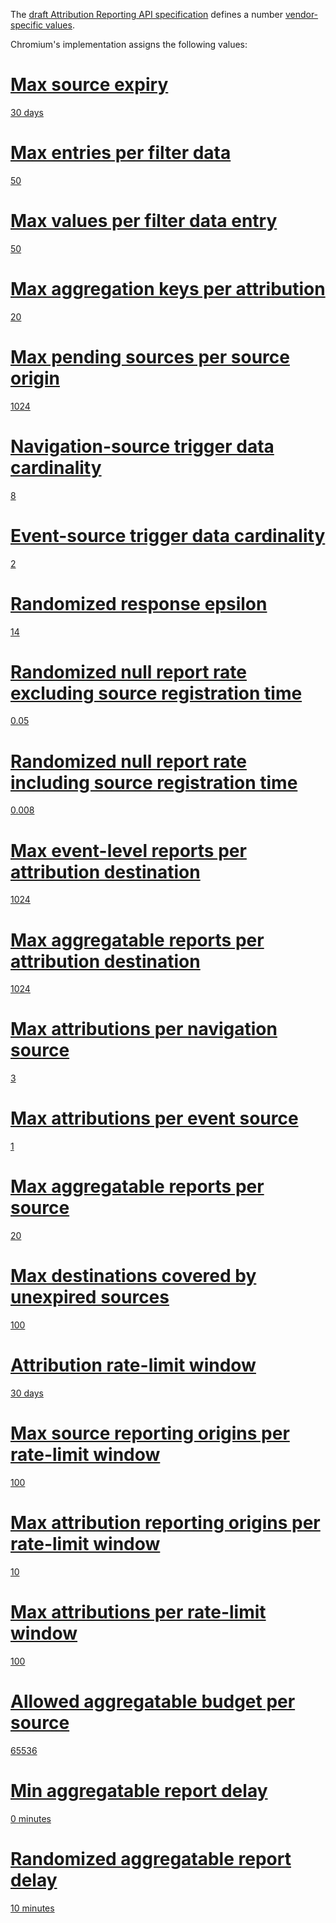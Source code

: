 The [draft Attribution Reporting API
specification](https://wicg.github.io/attribution-reporting-api) defines a
number [vendor-specific
values](https://wicg.github.io/attribution-reporting-api/#vendor-specific-values).

Chromium's implementation assigns the following values:

# [Max source expiry](https://wicg.github.io/attribution-reporting-api/#max-source-expiry)
[30 days](https://source.chromium.org/chromium/chromium/src/+/refs/heads/main:content/browser/attribution_reporting/attribution_constants.h;l=18;drc=b646f894a92491033bde5d1e75aba6f44c524f0e)

# [Max entries per filter data](https://wicg.github.io/attribution-reporting-api/#max-entries-per-filter-data)
[50](https://source.chromium.org/chromium/chromium/src/+/refs/heads/main:components/attribution_reporting/constants.h;l=14;drc=b646f894a92491033bde5d1e75aba6f44c524f0e)

# [Max values per filter data entry](https://wicg.github.io/attribution-reporting-api/#max-values-per-filter-data-entry)
[50](https://source.chromium.org/chromium/chromium/src/+/refs/heads/main:components/attribution_reporting/constants.h;l=13;drc=b646f894a92491033bde5d1e75aba6f44c524f0e)

# [Max aggregation keys per attribution](https://wicg.github.io/attribution-reporting-api/#max-aggregation-keys-per-attribution)
[20](https://source.chromium.org/chromium/chromium/src/+/refs/heads/main:components/attribution_reporting/constants.h;l=19;drc=b646f894a92491033bde5d1e75aba6f44c524f0e)

# [Max pending sources per source origin](https://wicg.github.io/attribution-reporting-api/#max-pending-sources-per-source-origin)
[1024](https://source.chromium.org/chromium/chromium/src/+/main:content/browser/attribution_reporting/attribution_config.h;l=122;drc=3733a639d724a4353463a872605119d11a1e4d37)

# [Navigation-source trigger data cardinality](https://wicg.github.io/attribution-reporting-api/#navigation-source-trigger-data-cardinality)
[8](https://source.chromium.org/chromium/chromium/src/+/main:content/browser/attribution_reporting/attribution_config.h;l=48;drc=3733a639d724a4353463a872605119d11a1e4d37)

# [Event-source trigger data cardinality](https://wicg.github.io/attribution-reporting-api/#event-source-trigger-data-cardinality)
[2](https://source.chromium.org/chromium/chromium/src/+/main:content/browser/attribution_reporting/attribution_config.h;l=49;drc=3733a639d724a4353463a872605119d11a1e4d37)

# [Randomized response epsilon](https://wicg.github.io/attribution-reporting-api/#randomized-response-epsilon)
[14](https://source.chromium.org/chromium/chromium/src/+/main:content/browser/attribution_reporting/attribution_config.h;l=57;drc=3733a639d724a4353463a872605119d11a1e4d37)

# [Randomized null report rate excluding source registration time](https://wicg.github.io/attribution-reporting-api/#randomized-null-report-rate-excluding-source-registration-time)
[0.05](https://source.chromium.org/chromium/chromium/src/+/main:content/browser/attribution_reporting/attribution_config.h;l=109;drc=3733a639d724a4353463a872605119d11a1e4d37)

# [Randomized null report rate including source registration time](https://wicg.github.io/attribution-reporting-api/#randomized-null-report-rate-including-source-registration-time)
[0.008](https://source.chromium.org/chromium/chromium/src/+/main:content/browser/attribution_reporting/attribution_config.h;l=108;drc=3733a639d724a4353463a872605119d11a1e4d37)

# [Max event-level reports per attribution destination](https://wicg.github.io/attribution-reporting-api/#max-event-level-reports-per-attribution-destination)
[1024](https://source.chromium.org/chromium/chromium/src/+/main:content/browser/attribution_reporting/attribution_config.h;l=61;drc=3733a639d724a4353463a872605119d11a1e4d37)

# [Max aggregatable reports per attribution destination](https://wicg.github.io/attribution-reporting-api/#max-aggregatable-reports-per-attribution-destination)
[1024](https://source.chromium.org/chromium/chromium/src/+/main:content/browser/attribution_reporting/attribution_config.h;l=90;drc=3733a639d724a4353463a872605119d11a1e4d37)

# [Max attributions per navigation source](https://wicg.github.io/attribution-reporting-api/#max-attributions-per-navigation-source)
[3](https://source.chromium.org/chromium/chromium/src/+/main:content/browser/attribution_reporting/attribution_config.h;l=64;drc=3733a639d724a4353463a872605119d11a1e4d37)

# [Max attributions per event source](https://wicg.github.io/attribution-reporting-api/#max-attributions-per-event-source)
[1](https://source.chromium.org/chromium/chromium/src/+/main:content/browser/attribution_reporting/attribution_config.h;l=65;drc=3733a639d724a4353463a872605119d11a1e4d37)

# [Max aggregatable reports per source](https://wicg.github.io/attribution-reporting-api/#max-aggregatable-reports-per-source)
[20](https://source.chromium.org/chromium/chromium/src/+/main:content/browser/attribution_reporting/attribution_config.h;l=111;drc=3733a639d724a4353463a872605119d11a1e4d37)

# [Max destinations covered by unexpired sources](https://wicg.github.io/attribution-reporting-api/#max-destinations-covered-by-unexpired-sources)
[100](https://source.chromium.org/chromium/chromium/src/+/main:content/browser/attribution_reporting/attribution_config.h;l=127;drc=3733a639d724a4353463a872605119d11a1e4d37)

# [Attribution rate-limit window](https://wicg.github.io/attribution-reporting-api/#attribution-rate-limit-window)
[30 days](https://source.chromium.org/chromium/chromium/src/+/main:content/browser/attribution_reporting/attribution_config.h;l=24;drc=3733a639d724a4353463a872605119d11a1e4d37)

# [Max source reporting origins per rate-limit window](https://wicg.github.io/attribution-reporting-api/#max-source-reporting-origins-per-rate-limit-window)
[100](https://source.chromium.org/chromium/chromium/src/+/main:content/browser/attribution_reporting/attribution_config.h;l=28;drc=3733a639d724a4353463a872605119d11a1e4d37)

# [Max attribution reporting origins per rate-limit window](https://wicg.github.io/attribution-reporting-api/#max-attribution-reporting-origins-per-rate-limit-window)
[10](https://source.chromium.org/chromium/chromium/src/+/main:content/browser/attribution_reporting/attribution_config.h;l=32;drc=3733a639d724a4353463a872605119d11a1e4d37)

# [Max attributions per rate-limit window](https://wicg.github.io/attribution-reporting-api/#max-attributions-per-rate-limit-window)
[100](https://source.chromium.org/chromium/chromium/src/+/main:content/browser/attribution_reporting/attribution_config.h;l=36;drc=3733a639d724a4353463a872605119d11a1e4d37)

# [Allowed aggregatable budget per source](https://wicg.github.io/attribution-reporting-api/#allowed-aggregatable-budget-per-source)
[65536](https://source.chromium.org/chromium/chromium/src/+/main:content/browser/attribution_reporting/attribution_config.h;l=97;drc=3733a639d724a4353463a872605119d11a1e4d37)

# [Min aggregatable report delay](https://wicg.github.io/attribution-reporting-api/#min-aggregatable-report-delay)
[0 minutes](https://source.chromium.org/chromium/chromium/src/+/main:content/browser/attribution_reporting/attribution_config.h;l=105;drc=3733a639d724a4353463a872605119d11a1e4d37)

# [Randomized aggregatable report delay](https://wicg.github.io/attribution-reporting-api/#randomized-aggregatable-report-delay)
[10 minutes](https://source.chromium.org/chromium/chromium/src/+/main:content/browser/attribution_reporting/attribution_config.h;l=106;drc=3733a639d724a4353463a872605119d11a1e4d37)

